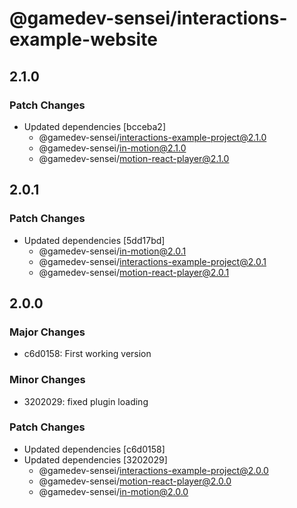 # @gamedev-sensei/interactions-example-website

## 2.1.0

### Patch Changes

- Updated dependencies [bcceba2]
  - @gamedev-sensei/interactions-example-project@2.1.0
  - @gamedev-sensei/in-motion@2.1.0
  - @gamedev-sensei/motion-react-player@2.1.0

## 2.0.1

### Patch Changes

- Updated dependencies [5dd17bd]
  - @gamedev-sensei/in-motion@2.0.1
  - @gamedev-sensei/interactions-example-project@2.0.1
  - @gamedev-sensei/motion-react-player@2.0.1

## 2.0.0

### Major Changes

- c6d0158: First working version

### Minor Changes

- 3202029: fixed plugin loading

### Patch Changes

- Updated dependencies [c6d0158]
- Updated dependencies [3202029]
  - @gamedev-sensei/interactions-example-project@2.0.0
  - @gamedev-sensei/motion-react-player@2.0.0
  - @gamedev-sensei/in-motion@2.0.0
